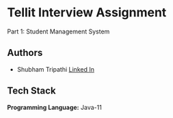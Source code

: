 
# Tellit Interview Assignment

Part 1: Student Management System





## Authors
- Shubham Tripathi [Linked In ](https:www.linkedin.com/in/sktripathi)


## Tech Stack

**Programming Language:** Java-11



